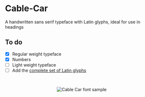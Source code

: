 # Cable-Car
A handwritten sans serif typeface with Latin glyphs, ideal for use in headings 

## To do 
- [x] Regular weight typeface
- [x] Numbers
- [ ] Light weight typeface
- [ ] Add the <a href="https://github.com/googlefonts/tools/blob/master/encodings/latin_unique-glyphs.nam">complete set of Latin glyphs</a>

<br>

<p align="center">
<img src="http://i65.tinypic.com/2e4gqd4.png" border="0" alt="Cable Car font sample">
</p>

